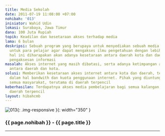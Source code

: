 ```yaml
---
title: Media Sekolah
date: 2011-07-19 11:08:00 +07:00
nohibah: '013'
inisiator: Wahid Udin
lokasi: Surabaya, Jawa Timur
dana: 100 Juta Rupiah
topik: Keadilan dan kesetaraan akses terhadap media
lama: 6 bulan
deskripsi: Sebuah program yang berupaya untuk menyediakan sebuah media informasi online
  untuk para pelajar agar dapat mengakses ilmu pengetahuan dengan lebih luas. Dengan
  hal ini diharapakan akan adanya kesetaraan antara daerah kota dan daerah dalam hal
  pengaksesan informasi
masalah: Akses internet yang masih dibatasi, serta adanya ketimpangan akses internet
  antara daerah dan kota.
solusi: Memberikan kesetaraan akses internet antara kota dan daerah, terutama di pelosok,
  dalam hal bandwith dan kuota penggunaan internet. Pihak yang diuntungkan adalah
  semua masyarakat, terutama di daerah terpencil
keberhasilan: Terdapatnya akses media pembelajaran bagi semua kalangan, terutama di
  daerah terpencil
layout: hibahcmb
---
```


![013](/static/img/hibahcmb/013.png){: .img-responsive }{: width="350" }

### {{ page.nohibah }} - {{ page.title }}

---
